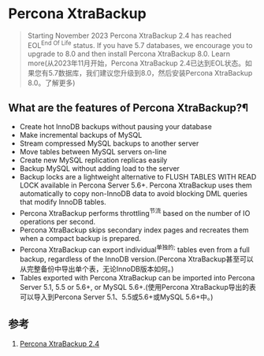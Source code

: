 # Percona XtraBackup
> Starting November 2023 Percona XtraBackup 2.4 has reached EOL<sup>End Of Life</sup> status. If you have 5.7 databases, we encourage you to upgrade to 8.0 and then install Percona XtraBackup 8.0. Learn more(从2023年11月开始，Percona XtraBackup 2.4已达到EOL状态。如果您有5.7数据库，我们建议您升级到8.0，然后安装Percona XtraBackup 8.0。了解更多)

## What are the features of Percona XtraBackup?¶
- Create hot InnoDB backups without pausing your database
- Make incremental backups of MySQL
- Stream compressed MySQL backups to another server
- Move tables between MySQL servers on-line
- Create new MySQL replication replicas easily
- Backup MySQL without adding load to the server
- Backup locks are a lightweight alternative to FLUSH TABLES WITH READ LOCK available in Percona Server 5.6+. Percona XtraBackup uses them automatically to copy non-InnoDB data to avoid blocking DML queries that modify InnoDB tables.
- Percona XtraBackup performs throttling<sup>节流</sup> based on the number of IO operations per second.
- Percona XtraBackup skips secondary index pages and recreates them when a compact backup is prepared.
- Percona XtraBackup can export individual<sup>单独的;</sup> tables even from a full backup, regardless of the InnoDB version.(Percona XtraBackup甚至可以从完整备份中导出单个表，无论InnoDB版本如何。)
- Tables exported with Percona XtraBackup can be imported into Percona Server 5.1, 5.5 or 5.6+, or MySQL 5.6+.(使用Percona XtraBackup导出的表可以导入到Percona Server 5.1、5.5或5.6+或MySQL 5.6+中。)


## 参考
1. [Percona XtraBackup 2.4](https://docs.percona.com/percona-xtrabackup/2.4/installation.html)